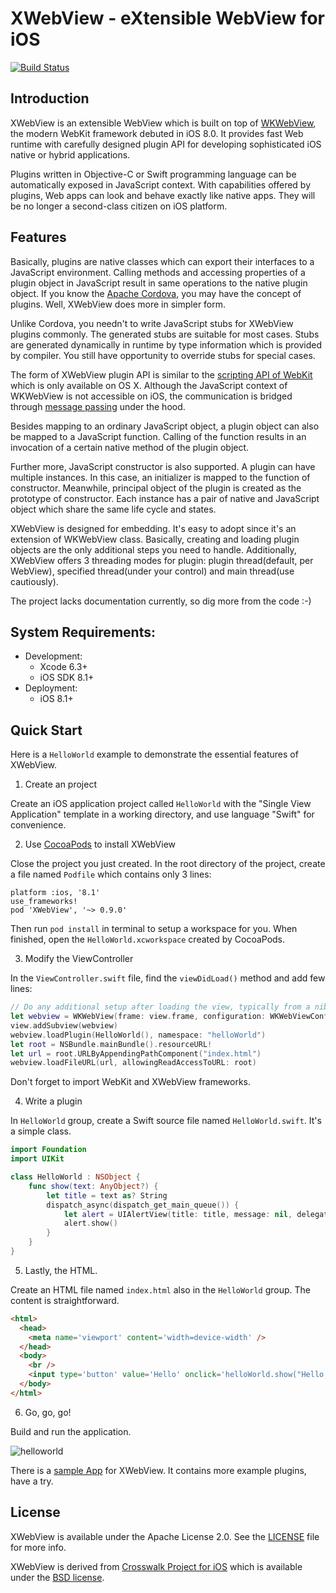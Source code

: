 # XWebView - eXtensible WebView for iOS

[![Build Status](https://travis-ci.org/XWebView/XWebView.svg?branch=master)](https://travis-ci.org/XWebView/XWebView)

## Introduction

XWebView is an extensible WebView which is built on top of [WKWebView](https://developer.apple.com/library/ios/documentation/WebKit/Reference/WKWebView_Ref/), the modern WebKit framework debuted in iOS 8.0. It provides fast Web runtime with carefully designed plugin API for developing sophisticated iOS native or hybrid applications.

Plugins written in Objective-C or Swift programming language can be automatically exposed in JavaScript context. With capabilities offered by plugins, Web apps can look and behave exactly like native apps. They will be no longer a second-class citizen on iOS platform.

## Features

Basically, plugins are native classes which can export their interfaces to a JavaScript environment. Calling methods and accessing properties of a plugin object in JavaScript result in same operations to the native plugin object. If you know the [Apache Cordova](https://cordova.apache.org/), you may have the concept of plugins. Well, XWebView does more in simpler form.

Unlike Cordova, you needn't to write JavaScript stubs for XWebView plugins commonly. The generated stubs are suitable for most cases. Stubs are generated dynamically in runtime by type information which is provided by compiler. You still have opportunity to override stubs for special cases.

The form of XWebView plugin API is similar to the [scripting API of WebKit](https://developer.apple.com/library/mac/documentation/AppleApplications/Conceptual/SafariJSProgTopics/Tasks/ObjCFromJavaScript.html) which is only available on OS X. Although the JavaScript context of WKWebView is not accessible on iOS, the communication is bridged through [message passing](https://developer.apple.com/library/mac/documentation/WebKit/Reference/WKUserContentController_Ref/index.html#//apple_ref/occ/instm/WKUserContentController/addScriptMessageHandler:name:) under the hood.

Besides mapping to an ordinary JavaScript object, a plugin object can also be mapped to a JavaScript function. Calling of the function results in an invocation of a certain native method of the plugin object.

Further more, JavaScript constructor is also supported. A plugin can have multiple instances. In this case, an initializer is mapped to the function of constructor. Meanwhile, principal object of the plugin is created as the prototype of constructor. Each instance has a pair of native and JavaScript object which share the same life cycle and states.

XWebView is designed for embedding. It's easy to adopt since it's an extension of WKWebView class. Basically, creating and loading plugin objects are the only additional steps you need to handle. Additionally, XWebView offers 3 threading modes for plugin: plugin thread(default, per WebView), specified thread(under your control) and main thread(use cautiously).

The project lacks documentation currently, so dig more from the code :-)

## System Requirements:

* Development:
  * Xcode 6.3+
  * iOS SDK 8.1+
* Deployment:
  * iOS 8.1+

## Quick Start

Here is a `HelloWorld` example to demonstrate the essential features of XWebView. 

1. Create an project

  Create an iOS application project called `HelloWorld` with the "Single View Application" template in a working directory, and use language "Swift" for convenience.

2. Use [CocoaPods](https://cocoapods.org/) to install XWebView

  Close the project you just created. In the root directory of the project, create a file named `Podfile` which contains only 3 lines:

  ```
  platform :ios, '8.1'
  use_frameworks!
  pod 'XWebView', '~> 0.9.0'
  ```

  Then run `pod install` in terminal to setup a workspace for you. When finished, open the `HelloWorld.xcworkspace` created by CocoaPods.

3. Modify the ViewController

  In the `ViewController.swift` file, find the `viewDidLoad()` method and add few lines:

  ```swift
  // Do any additional setup after loading the view, typically from a nib.
  let webview = WKWebView(frame: view.frame, configuration: WKWebViewConfiguration())
  view.addSubview(webview)
  webview.loadPlugin(HelloWorld(), namespace: "helloWorld")
  let root = NSBundle.mainBundle().resourceURL!
  let url = root.URLByAppendingPathComponent("index.html")
  webview.loadFileURL(url, allowingReadAccessToURL: root)
  ````

  Don't forget to import WebKit and XWebView frameworks.

4. Write a plugin

  In `HelloWorld` group, create a Swift source file named `HelloWorld.swift`. It's a simple class.

  ````swift
  import Foundation
  import UIKit

  class HelloWorld : NSObject {
      func show(text: AnyObject?) {
          let title = text as? String
          dispatch_async(dispatch_get_main_queue()) {
              let alert = UIAlertView(title: title, message: nil, delegate: nil, cancelButtonTitle: "OK")
              alert.show()
          }
      }
  }
  ````

5. Lastly, the HTML.

  Create an HTML file named `index.html` also in the `HelloWorld` group. The content is straightforward.

  ```html
  <html>
    <head>
      <meta name='viewport' content='width=device-width' />
    </head>
    <body>
      <br />
      <input type='button' value='Hello' onclick='helloWorld.show("Hello, world!");' />
    </body>
  </html>
  ```

6. Go, go, go!

  Build and run the application.

  ![helloworld](https://cloud.githubusercontent.com/assets/486820/7409665/d69297f6-ef5a-11e4-9377-f320a084909a.png)

There is a [sample App](https://github.com/XWebView/Sample) for XWebView. It contains more example plugins, have a try.

## License

XWebView is available under the Apache License 2.0. See the [LICENSE](LICENSE) file for more info.

XWebView is derived from [Crosswalk Project for iOS](https://github.com/crosswalk-project/crosswalk-ios) which is available under the [BSD license](LICENSE.crosswalk).
